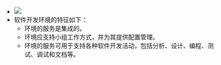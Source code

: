 - ![](http://www.plantuml.com/plantuml/svg/SoWkIImgoStCIybDBE3Yqb9uiNVzaztRdkvfUDe_yNdV-gUBchcqjE8LdatTyAnttSlPRSyw9e05da_jUJbt4PB0ixxbJpks8GjCs_biyzGdE_fUx6z_lg8RIURfpirF-pT01HnIWNP3xGS0)
- 软件开发环境的特征如下：
	- 环境的服务是集成的。
	- 环境应支持小组工作方式，并为其提供配置管理。
	- 环境的服务可用于支持各种软件开发活动，包括分析、设计、编程、测试、调试和文档等。